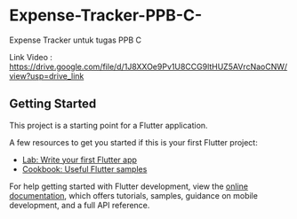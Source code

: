 # Expense-Tracker-PPB-C-
Expense Tracker untuk tugas PPB C

Link Video : https://drive.google.com/file/d/1J8XXOe9Pv1U8CCG9ltHUZ5AVrcNaoCNW/view?usp=drive_link


## Getting Started

This project is a starting point for a Flutter application.

A few resources to get you started if this is your first Flutter project:

- [Lab: Write your first Flutter app](https://docs.flutter.dev/get-started/codelab)
- [Cookbook: Useful Flutter samples](https://docs.flutter.dev/cookbook)

For help getting started with Flutter development, view the
[online documentation](https://docs.flutter.dev/), which offers tutorials,
samples, guidance on mobile development, and a full API reference.
